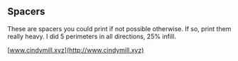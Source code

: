 ## Spacers

These are spacers you could print if not possible otherwise.
If so, print them really heavy. I did 5 perimeters in all directions, 25% infill.

[www.cindymill.xyz](http://www.cindymill.xyz)